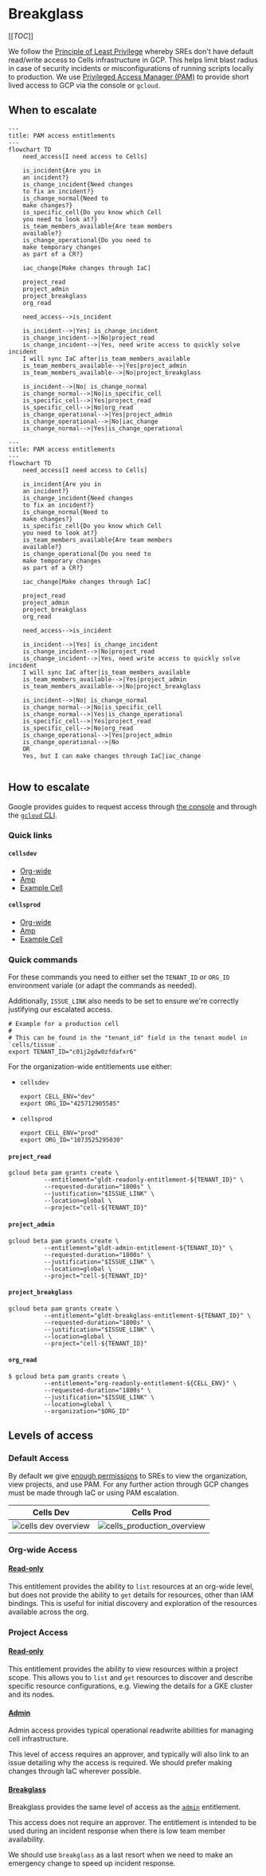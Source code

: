 # Breakglass

[[_TOC_]]

We follow the [Principle of Least Privilege](https://csrc.nist.gov/glossary/term/least_privilege) whereby SREs don't have default read/write access to Cells infrastructure in GCP.  This helps limit blast radius in case of security
incidents or misconfigurations of running scripts locally to production.  We use [Privileged Access Manager (PAM)][PAM] to provide short lived access to GCP via
the console or `gcloud`.

## When to escalate

```mermaid
---
title: PAM access entitlements
---
flowchart TD
    need_access[I need access to Cells]

    is_incident{Are you in
    an incident?}
    is_change_incident{Need changes
    to fix an incident?}
    is_change_normal{Need to
    make changes?}
    is_specific_cell{Do you know which Cell
    you need to look at?}
    is_team_members_available{Are team members
    available?}
    is_change_operational{Do you need to
    make temporary changes
    as part of a CR?}

    iac_change[Make changes through IaC]

    project_read
    project_admin
    project_breakglass
    org_read

    need_access-->is_incident

    is_incident-->|Yes| is_change_incident
    is_change_incident-->|No|project_read
    is_change_incident-->|Yes, need write access to quickly solve incident
    I will sync IaC after|is_team_members_available
    is_team_members_available-->|Yes|project_admin
    is_team_members_available-->|No|project_breakglass

    is_incident-->|No| is_change_normal
    is_change_normal-->|No|is_specific_cell
    is_specific_cell-->|Yes|project_read
    is_specific_cell-->|No|org_read
    is_change_operational-->|Yes|project_admin
    is_change_operational-->|No|iac_change
    is_change_normal-->|Yes|is_change_operational

---
title: PAM access entitlements
---
flowchart TD
    need_access[I need access to Cells]

    is_incident{Are you in
    an incident?}
    is_change_incident{Need changes
    to fix an incident?}
    is_change_normal{Need to
    make changes?}
    is_specific_cell{Do you know which Cell
    you need to look at?}
    is_team_members_available{Are team members
    available?}
    is_change_operational{Do you need to
    make temporary changes
    as part of a CR?}

    iac_change[Make changes through IaC]

    project_read
    project_admin
    project_breakglass
    org_read

    need_access-->is_incident

    is_incident-->|Yes| is_change_incident
    is_change_incident-->|No|project_read
    is_change_incident-->|Yes, need write access to quickly solve incident
    I will sync IaC after|is_team_members_available
    is_team_members_available-->|Yes|project_admin
    is_team_members_available-->|No|project_breakglass

    is_incident-->|No| is_change_normal
    is_change_normal-->|No|is_specific_cell
    is_change_normal-->|Yes|is_change_operational
    is_specific_cell-->|Yes|project_read
    is_specific_cell-->|No|org_read
    is_change_operational-->|Yes|project_admin
    is_change_operational-->|No
    OR
    Yes, but I can make changes through IaC|iac_change


```

## How to escalate

Google provides guides to request access through [the console](https://cloud.google.com/iam/docs/pam-request-temporary-elevated-access#request-grant-console)
and through the [`gcloud` CLI](https://cloud.google.com/iam/docs/pam-request-temporary-elevated-access#request_a_grant_programmatically).

### Quick links

#### `cellsdev`

- [Org-wide](https://console.cloud.google.com/iam-admin/pam/entitlements/my?organizationId=425712905585)
- [Amp](https://console.cloud.google.com/iam-admin/pam/entitlements/my?project=amp-b6f1)
- [Example Cell](https://console.cloud.google.com/iam-admin/pam/entitlements/my?project=cell-c01j2t2v563b55mswz)

#### `cellsprod`

- [Org-wide](https://console.cloud.google.com/iam-admin/pam/entitlements/my?organizationId=1073525295030)
- [Amp](https://console.cloud.google.com/iam-admin/pam/entitlements/my?project=amp-3c0d)
- [Example Cell](https://console.cloud.google.com/iam-admin/pam/entitlements/my?project=cell-c01j2gdw0zfdafxr6)

### Quick commands

For these commands you need to either set the `TENANT_ID` or `ORG_ID` environment variale (or adapt the commands as needed).

Additionally, `ISSUE_LINK` also needs to be set to ensure we're correctly justifying our escalated access.

```
# Example for a production cell
#
# This can be found in the "tenant_id" field in the tenant model in `cells/tissue`.
export TENANT_ID="c01j2gdw0zfdafxr6"
```

For the organization-wide entitlements use either:

- `cellsdev`

  ```
  export CELL_ENV="dev"
  export ORG_ID="425712905585"
  ```

- `cellsprod`

  ```
  export CELL_ENV="prod"
  export ORG_ID="1073525295030"
  ```

#### `project_read`

```
gcloud beta pam grants create \
          --entitlement="gldt-readonly-entitlement-${TENANT_ID}" \
          --requested-duration="1800s" \
          --justification="$ISSUE_LINK" \
          --location=global \
          --project="cell-${TENANT_ID}"
```

#### `project_admin`

```
gcloud beta pam grants create \
          --entitlement="gldt-admin-entitlement-${TENANT_ID}" \
          --requested-duration="1800s" \
          --justification="$ISSUE_LINK" \
          --location=global \
          --project="cell-${TENANT_ID}"
```

#### `project_breakglass`

```
gcloud beta pam grants create \
          --entitlement="gldt-breakglass-entitlement-${TENANT_ID}" \
          --requested-duration="1800s" \
          --justification="$ISSUE_LINK" \
          --location=global \
          --project="cell-${TENANT_ID}"
```

#### `org_read`

```
$ gcloud beta pam grants create \
          --entitlement="org-readonly-entitlement-${CELL_ENV}" \
          --requested-duration="1800s" \
          --justification="$ISSUE_LINK" \
          --location=global \
          --organization="$ORG_ID"
```

## Levels of access

### Default Access

By default we give [enough permissions](https://gitlab.com/gitlab-com/gl-infra/cells/tissue/-/blob/702095d2f62f7fc65c3171f87e410432c308987f/terraform/modules/cell-environment/iam.tf) to SREs to view the organization, view projects, and use PAM. For any further action through GCP changes must be made
through IaC or using PAM escalation.

| Cells Dev                                               | Cells Prod                                                      |
|---------------------------------------------------------|-----------------------------------------------------------------|
| ![cells dev overview](./img/cells_dev_org_switcher.png) | ![cells_production_overview](./img/cells_prod_org_switcher.png) |

### Org-wide Access

#### [Read-only](https://gitlab.com/gitlab-com/gl-infra/gitlab-dedicated/library/terraform/google-privileged-access-manager/-/blob/346edc2e8c2ecee79b8bf06a23819675d4be644d/predefined-entitlements.tf#L9-L28)

This entitlement provides the ability to `list` resources at an org-wide level, but does not provide the ability to `get` details for resources, other than IAM bindings. This is useful for initial
discovery and exploration of the resources available across the org.

### Project Access

#### [Read-only](https://gitlab.com/gitlab-com/gl-infra/gitlab-dedicated/library/terraform/google-privileged-access-manager/-/blob/346edc2e8c2ecee79b8bf06a23819675d4be644d/predefined-entitlements.tf#L30-L53)

This entitlement provides the ability to view resources within a project scope. This allows you to `list` and `get` resources to discover and describe specific resource configurations, e.g. Viewing
the details for a GKE cluster and its nodes.

#### [Admin](https://gitlab.com/gitlab-com/gl-infra/gitlab-dedicated/library/terraform/google-privileged-access-manager/-/blob/346edc2e8c2ecee79b8bf06a23819675d4be644d/predefined-entitlements.tf#L55-L110)

Admin access provides typical operational readwrite abilities for managing cell infrastructure.

This level of access requires an approver, and typically will also link to an issue detailing why the access is required.
We should prefer making changes through IaC wherever possible.

<!-- TODO Add recording for elevating access -->

#### [Breakglass](https://gitlab.com/gitlab-com/gl-infra/gitlab-dedicated/library/terraform/google-privileged-access-manager/-/blob/346edc2e8c2ecee79b8bf06a23819675d4be644d/predefined-entitlements.tf#L55-L110)

Breakglass provides the same level of access as the [`admin`](#admin) entitlement.

This access does not require an approver. The entitlement is intended to be used
during an incident response when there is low team member availability.

We should use `breakglass` as a last resort when we need to make an emergency change to speed up incident response.

[PAM]: https://cloud.google.com/iam/docs/pam-overview

